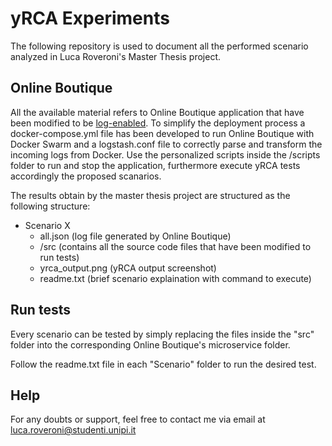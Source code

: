 # yRCA Experiments
The following repository is used to document all the performed scenario analyzed in Luca Roveroni's Master Thesis project.

##  Online Boutique
All the available material refers to Online Boutique application that have been modified to be [log-enabled](https://github.com/di-unipi-socc/log-enabled-online-boutique).
To simplify the deployment process a docker-compose.yml file has been developed to run Online Boutique with Docker Swarm and a logstash.conf file to correctly parse and transform the incoming logs from Docker.
Use the personalized scripts inside the /scripts folder to run and stop the application, furthermore execute yRCA tests accordingly the proposed scanarios.

The results obtain by the master thesis project are structured as the following structure:
- Scenario X
  - all.json (log file generated by Online Boutique)
  - /src (contains all the source code files that have been modified to run tests)
  - yrca_output.png (yRCA output screenshot)
  - readme.txt (brief scenario explaination with command to execute)

## Run tests
Every scenario can be tested by simply replacing the files inside the "src" folder into the corresponding Online Boutique's microservice folder.

Follow the readme.txt file in each "Scenario" folder to run the desired test.

## Help
For any doubts or support, feel free to contact me via email at luca.roveroni@studenti.unipi.it
